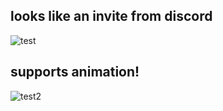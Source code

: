 ## looks like an invite from discord
![test](http://45.33.27.208:8080/svg/discord-developers?language=en)

## supports animation!
![test2](http://45.33.27.208:8080/svg/th3bratvas)
